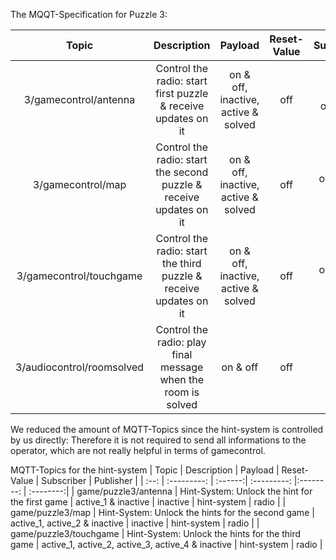 The MQQT-Specification for Puzzle 3:

| Topic | Description | Payload | Reset-Value | Subscriber | Publisher |
| :--:	| :---------: | :------:| :---------: |:--------: | :--------:|
| 3/gamecontrol/antenna| Control the radio: start first puzzle & receive updates on it | on & off, inactive, active & solved | off | radio, operator | radio, operator | 
| 3/gamecontrol/map | Control the radio: start the second puzzle & receive updates on it | on & off, inactive, active & solved | off | operator, radio | radio, operator |
| 3/gamecontrol/touchgame | Control the radio: start the third puzzle & receive updates on it | on & off, inactive, active & solved | off | operator, radio | radio, operator |
| 3/audiocontrol/roomsolved | Control the radio: play final message when the room is solved | on & off | off | radio | operator |

We reduced the amount of MQTT-Topics since the hint-system is controlled by us directly: Therefore it is not required to send all informations to the operator, which are not really helpful in terms of gamecontrol.


MQTT-Topics for the hint-system
| Topic | Description | Payload | Reset-Value | Subscriber | Publisher |
| :--:	| :---------: | :------:| :---------: |:--------: | :--------:|
| game/puzzle3/antenna | Hint-System: Unlock the hint for the first game | active_1 & inactive | inactive | hint-system | radio |
| game/puzzle3/map | Hint-System: Unlock the hints for the second game | active_1, active_2 & inactive | inactive | hint-system | radio |
| game/puzzle3/touchgame | Hint-System: Unlock the hints for the third game | active_1, active_2, active_3, active_4 & inactive | hint-system | radio |



